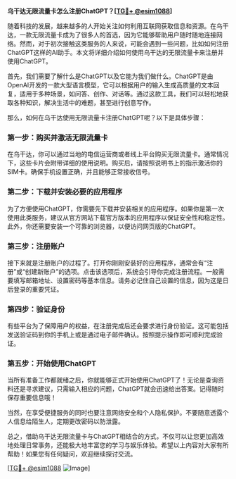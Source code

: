 **乌干达无限流量卡怎么注册ChatGPT？[[TG💪+ @esim1088](https://t.me/s/esim1088)]**

随着科技的发展，越来越多的人开始关注如何利用互联网获取信息和资源。在乌干达，一款无限流量卡成为了很多人的首选，因为它能够帮助用户随时随地连接网络。然而，对于初次接触这类服务的人来说，可能会遇到一些问题，比如如何注册ChatGPT这样的AI助手。本文将详细介绍如何使用乌干达的无限流量卡来注册并使用ChatGPT。

首先，我们需要了解什么是ChatGPT以及它能为我们做什么。ChatGPT是由OpenAI开发的一款大型语言模型，它可以根据用户的输入生成高质量的文本回复，适用于多种场景，如问答、创作、对话等。通过这款工具，我们可以轻松地获取各种知识，解决生活中的难题，甚至进行创意写作。

那么，如何在乌干达使用无限流量卡注册ChatGPT呢？以下是具体步骤：

### 第一步：购买并激活无限流量卡

在乌干达，你可以通过当地的电信运营商或者线上平台购买无限流量卡。通常情况下，这些卡片会附带详细的使用说明。购买后，请按照说明书上的指示激活你的SIM卡。确保手机设置正确，并且能够正常接收信号。

### 第二步：下载并安装必要的应用程序

为了方便使用ChatGPT，你需要先下载并安装相关的应用程序。如果你是第一次使用此类服务，建议从官方网站下载官方版本的应用程序以保证安全性和稳定性。此外，你还需要安装一个可靠的浏览器，以便访问网页版的ChatGPT。

### 第三步：注册账户

接下来就是注册账户的过程了。打开你刚刚安装好的应用程序，通常会有“注册”或“创建新账户”的选项。点击该选项后，系统会引导你完成注册流程。一般需要填写邮箱地址、设置密码等基本信息。请务必记住自己设置的信息，因为这是日后登录的重要凭证。

### 第四步：验证身份

有些平台为了保障用户的权益，在注册完成后还会要求进行身份验证。这可能包括发送验证码到你的手机上或是通过电子邮件确认。按照提示操作即可顺利完成验证。

### 第五步：开始使用ChatGPT

当所有准备工作都就绪之后，你就能够正式开始使用ChatGPT了！无论是查询资料还是寻求建议，只需输入相应的问题，ChatGPT就会迅速给出答案。记得随时保存重要信息哦！

当然，在享受便捷服务的同时也要注意网络安全和个人隐私保护。不要随意透露个人信息给陌生人，定期更改密码以防泄露。

总之，借助乌干达无限流量卡与ChatGPT相结合的方式，不仅可以让您更加高效地处理日常事务，还能极大地丰富您的学习与娱乐体验。希望以上内容对大家有所帮助！如果您有任何疑问，欢迎继续探讨交流。

[[TG💪+ @esim1088](https://t.me/s/esim1088) ![Image](https://i.postimg.cc/4NQfJmqS/Snipaste-2025-05-13-00-14-12.png)]
